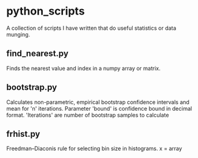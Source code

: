 # python_scripts
A collection of scripts I have written that do useful statistics or data munging.

## find_nearest.py
Finds the nearest value and index in a numpy array or matrix. 

## bootstrap.py
Calculates non-parametric, empirical bootstrap confidence intervals and mean
for 'n' iterations. Parameter 'bound' is confidence bound in decimal format.
'Iterations' are number of bootstrap samples to calculate

## frhist.py
Freedman–Diaconis rule for selecting bin size in histograms. x = array
